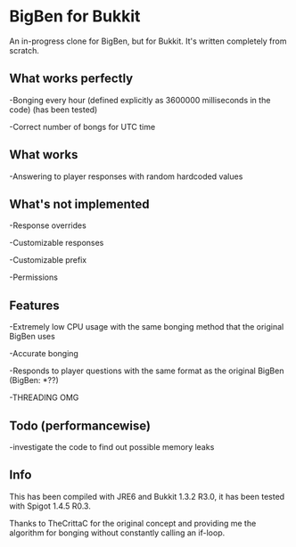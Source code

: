 BigBen for Bukkit
=================

An in-progress clone for BigBen, but for Bukkit. It's written completely from scratch.

What works perfectly
--------------------

-Bonging every hour (defined explicitly as 3600000 milliseconds in the code) (has been tested)

-Correct number of bongs for UTC time

What works
----------

-Answering to player responses with random hardcoded values

What's not implemented
----------------------

-Response overrides

-Customizable responses

-Customizable prefix

-Permissions

Features
--------

-Extremely low CPU usage with the same bonging method that the original BigBen uses

-Accurate bonging

-Responds to player questions with the same format as the original BigBen (BigBen: *??)

-THREADING OMG

Todo (performancewise)
----------------------

-investigate the code to find out possible memory leaks

Info
-------

This has been compiled with JRE6 and Bukkit 1.3.2 R3.0, it has been tested with Spigot 1.4.5 R0.3.

Thanks to TheCrittaC for the original concept and providing me the algorithm for bonging without constantly calling an if-loop.
